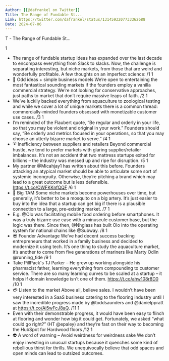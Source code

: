 ```yaml
---
Author: [[@dafrankel on Twitter]]
Title: The Range of Fundable St...
Link: https://twitter.com/dafrankel/status/1314593207733362688
Date: 2024-07-06
---
```

T - The Range of Fundable St...

1
- The range of fundable startup ideas has expanded over the last decade to encompass everything from Slack to slacks.
  Now, the challenge is separating interesting, but niche markets, from those that are weird and wonderfully profitable.
  A few thoughts on an imperfect science:
  /1
1
- 🔮 Odd ideas + simple business models
  We’re open to entertaining the most fantastical sounding markets if the founders employ a vanilla commercial strategy. We’re not looking for conservative approaches, just paths to market that don’t require massive leaps of faith.
  /2
1
- We’ve luckily backed everything from aquaculture to zoological testing and while we cover a lot of unique markets there is a common thread: commercially-minded founders obsessed with monetizable customer use cases.
  /3
1
- I’m reminded of the Flaubert quote, “Be regular and orderly in your life, so that you may be violent and original in your work.”
  Founders should say, “Be orderly and metrics focused in your operations, so that you may choose an utterly bizarre market to serve.”
  /4
1
- ➰ Inefficiency between suppliers and retailers
  Beyond commercial hustle, we tend to prefer markets with glaring supplier/retailer imbalances. It’s not an accident that two mattress startups exited for billions – the industry was messed up and ripe for disruption. 
  /5
1
- My partner @Micahjay1 has written about this before. Founders attacking an atypical market should be able to articulate some sort of systemic incongruity. Otherwise, they’re pitching a brand which may lead to a great outcome but is less defensible.
  https://t.co/OWFKKnfQQF
  /6
1
- 🐳 Big TAM
  Some niche markets become powerhouses over time, but generally, it’s better to be a mosquito on a big artery. It’s just easier to buy into the idea that a startup can get big if there is a plausible connection to a large, pre-existing market.
  /7
1
- E.g. @Olo was facilitating mobile food ordering before smartphones. It was a truly bizarre use case with a minuscule customer base, but the logic was there. Since then, @Nhglass has built Olo into the operating system for national chains like @Subway. 
  /8
1
- 😎 Founder Advantage
  We’ve had decent success backing entrepreneurs that worked in a family business and decided to modernize it using tech. It’s one thing to study the aquaculture market, it’s another to come from five generations of mariners like Marty Odlin @running_tide
  /9
1
- Take PillPack's TJ Parker – He grew up working alongside his pharmacist father, learning everything from compounding to customer service. There are so many learning curves to be scaled at a startup – it helps if domain knowledge isn't one of them.
  https://t.co/ahw108r8D0
  /10
1
- 💳 Listen to the market
  Above all, believe sales. 
  I wouldn’t have been very interested in a SaaS business catering to the flooring industry until I saw the incredible progress made by @toddsaunders and @danielppratt at https://t.co/Ai5wFcJ8aQ. 
  /11
1
- Even with their demonstrable progress, it would have been easy to flinch at flooring and wonder how big it could get. Fortunately, we asked “what could go right?” (HT @epaley) and they’re fast on their way to becoming the HubSpot for Hardwood floors
  /12
1
- 👽 A word of warning – Avoid weirdness for weirdness sake
  We don’t enjoy investing in unusual startups because it quenches some kind of rebellious thirst for thrills. 
  We unequivocally believe that odd spaces and open minds can lead to outsized outcomes.
